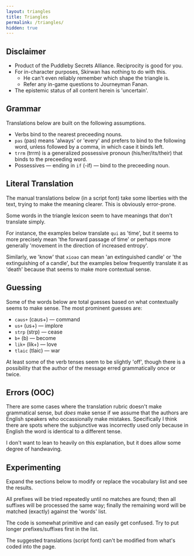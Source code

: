 ```yaml
---
layout: triangles
title: Triangles
permalink: /triangles/
hidden: true
---
```


## Disclaimer

- Product of the Puddleby Secrets Alliance.  Reciprocity is good for you.
- For in-character purposes, Skirwan has nothing to do with this.
  - He can't even reliably remember which shape the triangle is.
  - Refer any in-game questions to Journeyman Fanan.
- The epistemic status of all content herein is 'uncertain'.

## Grammar

Translations below are built on the following assumptions.

- Verbs bind to the nearest preceeding nouns.
- `pas` (pas) means 'always' or 'every' and prefers to bind to the following word, unless followed by a comma, in which case it binds left.
- `trrm` (trrm) is a generalized possessive pronoun (his/her/its/their) that binds to the preceeding word.
- Possessives &mdash; ending in `if` (-if) &mdash; bind to the preceeding noun.

## Literal Translation

The manual translations below (in a script font) take some liberties with the text, trying to make the meaning clearer.  This is obviously error-prone.

Some words in the triangle lexicon seem to have meanings that don't translate simply.

For instance, the examples below translate `qui` as 'time', but it seems to more precisely mean 'the forward passage of time' or perhaps more generally 'movement in the direction of increased entropy'.

Similarly, we 'know' that `xioao` can mean 'an extinguished candle' or 'the extinguishing of a candle', but the examples below frequently translate it as 'death' because that seems to make more contextual sense.

## Guessing

Some of the words below are total guesses based on what contextually seems to make sense.  The most prominent guesses are:

 - `caus+` (caus+) &mdash; command
 - `us+` (us+) &mdash; implore
 - `strp` (strp) &mdash; cease
 - `b+` (b) &mdash; become
 - `lik+` (lik+) &mdash; love
 - `tlaic` (tlaic) &mdash; war

At least some of the verb tenses seem to be slightly 'off', though there is a possibility that the author of the message erred grammatically once or twice.

## Errors (OOC)

There are some cases where the translation rubric doesn't make grammatical sense, but *does* make sense if we assume that the authors are English speakers who occassionally make mistakes.  Specifically I think there are spots where the subjunctive was incorrectly used only because in English the word is identical to a different tense.

I don't want to lean to heavily on this explanation, but it does allow some degree of handwaving.

## Experimenting

Expand the sections below to modify or replace the vocabulary list and see the results.

All prefixes will be tried repeatedly until no matches are found; then all suffixes will be processed the same way; finally the remaining word will be matched (exactly) against the 'words' list.

The code is somewhat primitive and can easily get confused.  Try to put longer prefixes/suffixes first in the list.  

The suggested translations (script font) can't be modified from what's coded into the page.